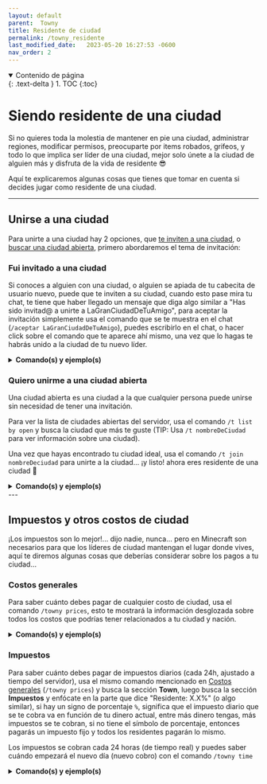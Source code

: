 ```yaml
---
layout: default
parent:  Towny
title: Residente de ciudad
permalink: /towny_residente
last_modified_date:   2023-05-20 16:27:53 -0600
nav_order: 2
---
```

<details open markdown="block">
  <summary>
	Contenido de página
  </summary>
  {: .text-delta }
1. TOC
{:toc}
</details>

# Siendo residente de una ciudad
Si no quieres toda la molestia de mantener en pie una ciudad, administrar regiones, modificar permisos, preocuparte por items robados, grifeos, y todo lo que implica ser líder de una ciudad, mejor solo únete a la ciudad de alguien más y disfruta de la vida de residente 😎

Aquí te explicaremos algunas cosas que tienes que tomar en cuenta si decides jugar como residente de una ciudad.

---
## Unirse a una ciudad
Para unirte a una ciudad hay 2 opciones, que [te inviten a una ciudad](#fui-invitado-a-una-ciudad), o [buscar una ciudad abierta](#quiero-unirme-a-una-ciudad-abierta), primero abordaremos el tema de invitación:

### Fui invitado a una ciudad
Si conoces a alguien con una ciudad, o alguien se apiada de tu cabecita de usuario nuevo, puede que te inviten a su ciudad, cuando esto pase mira tu chat, te tiene que haber llegado un mensaje que diga algo similar a "Has sido invitad@ a unirte a LaGranCiudadDeTuAmigo", para aceptar la invitación simplemente usa el comando que se te muestra en el chat (`/aceptar LaGranCiudadDeTuAmigo`), puedes escribirlo en el chat, o hacer click sobre el comando que te aparece ahí mismo, una vez que lo hagas te habrás unido a la ciudad de tu nuevo líder.

<details markdown="block">
  <summary>
	<strong>Comando(s) y ejemplo(s)</strong>
  </summary>
  
{: .comando}
> - `/aceptar nombreDeLaCiudad` - Acepta la invitación para unirte a la ciudad de la que ponga el nombre.

{: .ejemplo}
> - `/aceptar LaGranCiudadDeTuAmigo` - Aceptarás la invitación para unirte a la ciudad llamada "LaGranCiudadDeTuAmigo"
</details>

### Quiero unirme a una ciudad abierta
Una ciudad abierta es una ciudad a la que cualquier persona puede unirse sin necesidad de tener una invitación.

Para ver la lista de ciudades abiertas del servidor, usa el comando `/t list by open` y busca la ciudad que más te guste (TIP: Usa `/t nombreDeCiudad` para ver información sobre una ciudad).

Una vez que hayas encontrado tu ciudad ideal, usa el comando `/t join nombreDeciudad` para unirte a la ciudad... ¡y listo! ahora eres residente de una ciudad 🙂

<details markdown="block">
  <summary>
	<strong>Comando(s) y ejemplo(s)</strong>
  </summary>
  
{: .comando}
> - `/t list by open` - Para ver la lista de ciudades abiertas
> - `/t nombreDeCiudad` - Para ver información sobre una ciudad específica
> - `/t join nombreDeCiudad` - Para unirte a la ciudad que quieras (solo si esa ciudad es abierta)

{: .ejemplos}
> - `/t list by open` - Literalmente así se usa el comando, no hay mejor ejemplo xd
> - `/t EverLasting` - Te mostrará información sobre la ciudad *EverLasting*
> - `/t join EverLasting` - Te unirá a la ciudad *EverLasting* (si es que está abierta cuando uses el comando)
</details>
---

## Impuestos y otros costos de ciudad
¡Los impuestos son lo mejor!... dijo nadie, nunca... pero en Minecraft son necesarios para que los líderes de ciudad mantengan el lugar donde vives, aquí te diremos algunas cosas que deberías considerar sobre los pagos a tu ciudad...

### Costos generales
Para saber cuánto debes pagar de cualquier costo de ciudad, usa el comando `/towny prices`, esto te mostrará la información desglozada sobre todos los costos que podrías tener relacionados a tu ciudad y nación.

<details markdown="block">
  <summary>
	<strong>Comando(s) y ejemplo(s)</strong>
  </summary>
  
{: .comando}
> - `/towny prices` - Para ver costos de todo

{: .ejemplos}
> - `/towny prices` - Literalmente así se usa el comando, a que es sencillo ;)
</details>

### Impuestos
Para saber cuánto debes pagar de impuestos diarios (cada 24h, ajustado a tiempo del servidor), usa el mismo comando mencionado en [Costos generales](#costos-generales) (`/towny prices`) y busca la sección **Town**, luego busca la sección **Impuestos** y enfócate en la parte que dice "Residente: X.X%" (o algo similar), si hay un signo de porcentaje `%`, significa que el impuesto diario que se te cobra va en función de tu dinero actual, entre más dinero tengas, más impuestos se te cobran, si no tiene el símbolo de porcentaje, entonces pagarás un impuesto fijo y todos los residentes pagarán lo mismo.

Los impuestos se cobran cada 24 horas (de tiempo real) y puedes saber cuándo empezará el nuevo día (nuevo cobro) con el comando `/towny time`
<details markdown="block">
  <summary>
	<strong>Comando(s) y ejemplo(s)</strong>
  </summary>

{: .comandos}
> - `/towny prices` - Para ver costos de todo
> - `/towny time` - Para saber cuánto falta para el próximo día

{: .ejemplo}
> ### Situación #1
> {:.no_toc}
> Usas `/towny prices` y encuentras que la sección de impuestos de Residente dice **`10.0%`** y tu tienes `$1000` en tu cuenta...
> 
> Usas el comando `/towny time` y ves que faltan 10 minutos para el nuevo día (que conlleva un nuevo cobro), así que toca esperar por él...
>
> Una vez pasado el tiempo necesario, llega un nuevo día y se te cobra tu impuesto diario de ciudad, ya que tu ciudad cobra 10% sobre tu dinero, habrás pagado **$100.0 de impuestos**.
> ### Situación #2
> {:.no_toc}
> Usas `/towny prices` y encuentras que la sección de impuestos de Residente dice **`$10.0`** y tu tienes `$1000` en tu cuenta...
> 
> Usas el comando `/towny time` y ves que faltan 10 minutos para el nuevo día (que conlleva un nuevo cobro), así que toca esperar por él...
>
> Una vez pasado el tiempo necesario, llega un nuevo día y se te cobra tu impuesto diario de ciudad, ya que tu ciudad cobra un impuesto fijo de $10.0 y no un porcentaje, habrás pagado solo **$10.0 de impuestos**.
</details>